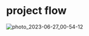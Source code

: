 # project flow

![photo_2023-06-27_00-54-12](https://github.com/raghadislam/ATM_machine_project/assets/112733878/f63781d4-dfa7-4db0-8641-3562652d1877)

